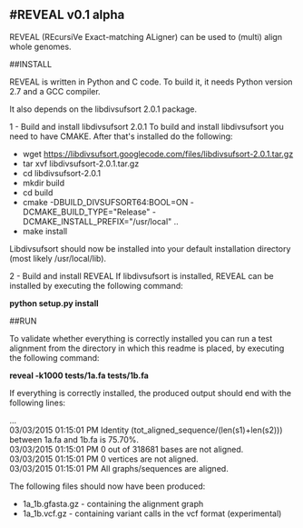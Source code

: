 
#REVEAL v0.1 alpha
-----------------

REVEAL (REcursiVe Exact-matching ALigner) can be used to (multi) align whole genomes.

##INSTALL

REVEAL is written in Python and C code. To build it, it needs Python version 2.7 and a GCC compiler.

It also depends on the libdivsufsort 2.0.1 package.


1 - Build and install libdivsufsort 2.0.1
To build and install libdivsufsort you need to have CMAKE. After that's installed do the following:

- wget https://libdivsufsort.googlecode.com/files/libdivsufsort-2.0.1.tar.gz
- tar xvf libdivsufsort-2.0.1.tar.gz
- cd libdivsufsort-2.0.1
- mkdir build
- cd build
- cmake -DBUILD\_DIVSUFSORT64:BOOL=ON -DCMAKE\_BUILD\_TYPE="Release" -DCMAKE\_INSTALL\_PREFIX="/usr/local" ..
- make install

Libdivsufsort should now be installed into your default installation directory (most likely /usr/local/lib).

2 - Build and install REVEAL 
If libdivsufsort is installed, REVEAL can be installed by executing the following command:

**python setup.py install**

##RUN

To validate whether everything is correctly installed you can run a test alignment from the directory in which this readme is placed, by executing the following command:  

**reveal -k1000 tests/1a.fa tests/1b.fa**  
  
If everything is correctly installed, the produced output should end with the following lines:  
  
...  
03/03/2015 01:15:01 PM Identity (tot\_aligned\_sequence/(len(s1)+len(s2))) between 1a.fa and 1b.fa is 75.70%.  
03/03/2015 01:15:01 PM 0 out of 318681 bases are not aligned.  
03/03/2015 01:15:01 PM 0 vertices are not aligned.  
03/03/2015 01:15:01 PM All graphs/sequences are aligned.  

The following files should now have been produced:
- 1a\_1b.gfasta.gz - containing the alignment graph
- 1a\_1b.vcf.gz - containing variant calls in the vcf format (experimental)

